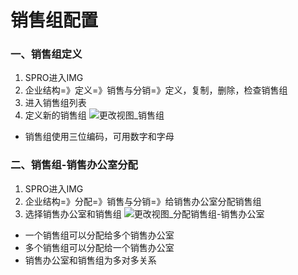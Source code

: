 # 销售组配置 #

### 一、销售组定义

1. SPRO进入IMG
2. 企业结构=》定义=》销售与分销=》定义，复制，删除，检查销售组
3. 进入销售组列表
4. 定义新的销售组
![更改视图_销售组](/images/SAP/组织架构/更改视图_销售组.png "更改视图_销售组")

* 销售组使用三位编码，可用数字和字母

 

### 二、销售组-销售办公室分配
1. SPRO进入IMG
2. 企业结构=》分配=》销售与分销=》给销售办公室分配销售组
3. 选择销售办公室和销售组
![更改视图_分配销售组-销售办公室](/images/SAP/组织架构/更改视图_分配销售组-销售办公室.png "更改视图_分配销售组-销售办公室")

* 一个销售组可以分配给多个销售办公室
* 多个销售组可以分配给一个销售办公室
* 销售办公室和销售组为多对多关系
